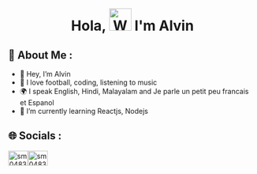 <h1 align="center"> Hola, <img src="https://raw.githubusercontent.com/nixin72/nixin72/master/wave.gif" 
         alt="Waving hand animated gif"
         height="45"
         width="45" /> I'm Alvin </h1>

## 💫 About Me :
- 👋 Hey, I’m Alvin
- 👀 I love football, coding, listening to music
- 🌍 I speak English, Hindi, Malayalam and Je parle un petit peu francais et Espanol
- 🌱 I’m currently learning Reactjs, Nodejs

## 🌐 Socials :
<p align="left">
<a href="https://github.com/alvin1904" target="blank"><img align="center" src="https://raw.githubusercontent.com/rahuldkjain/github-profile-readme-generator/master/src/images/icons/Social/github.svg" alt="sm0483" height="30" width="40" /></a><a href="https://www.linkedin.com/in/alvin-varghese19
/" target="blank"><img align="center" src="https://raw.githubusercontent.com/rahuldkjain/github-profile-readme-generator/master/src/images/icons/Social/linked-in-alt.svg" alt="sm0483" height="30" width="40" /></a>
</p>
